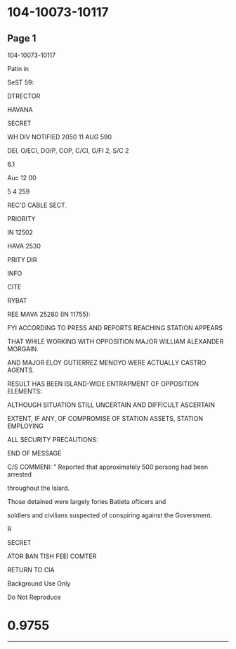 # 104-10073-10117

## Page 1

104-10073-10117

Patin in

SeST 59:

DTRECTOR

HAVANA

SECRET

WH DIV NOTIFIED 2050 11 AUG 590

DEI, O/ECI, DO/P, COP, C/CI, G/FI 2, S/C 2

6.1

Auc 12 00

5 4 259

REC'D CABLE SECT.

PRIORITY

IN 12502

HAVA 2530

PRITY DIR

INFO

CITE

RYBAT

REE MAVA 25280 (IN 11755):

FYI ACCORDING TO PRESS AND REPORTS REACHING STATION APPEARS

THAT WHILE WORKING WITH OPPOSITION MAJOR WILLIAM ALEXANDER MORGAIN.

AND MAJOR ELOY GUTIERREZ MENOYO WERE ACTUALLY CASTRO AGENTS.

RESULT HAS BEEN ISLAND-WIDE ENTRAPMENT OF OPPOSITION ELEMENTS:

ALTHOUGH SITUATION STILL UNCERTAIN AND DIFFICULT ASCERTAIN

EXTENT, IF ANY, OF COMPROMISE OF STATION ASSETS, STATION EMPLOYING

ALL SECURITY PRECAUTIONS:

END OF MESSAGE

C/S COMMENI: " Reported that approximately 500 persong had been arrested

throughout the Islard.

Those detained were largely fories Batieta ofticers and

soldiers and civilians suspected of conspiring against the Goversment.

R

SECRET

ATOR BAN TISH FEEI COMTER

RETURN TO CIA

Background Use Only

Do Not Reproduce

# 0.9755

---

